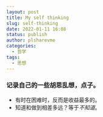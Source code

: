 ```yaml
---
layout: post
title: My self thinking
slug: self-thinking
date: 2022-01-11 16:08
status: publish
author: plsharevme
categories: 
  - 哲学
tags: 
  - 思想
---
```


### 记录自己的一些胡思乱想，点子。

- 有时在困难时，反而是收益最多的。
- 知道和做到相差多远？等于*不知道*。
